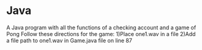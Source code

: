 # Java
A Java program with all the functions of a checking account and a game of Pong
Follow these directions for the game:
1)Place one1.wav in a file
2)Add a file path to one1.wav in Game.java file on line 87
